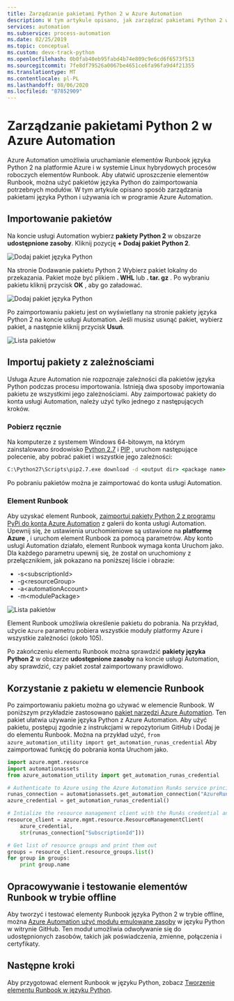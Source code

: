 ```yaml
---
title: Zarządzanie pakietami Python 2 w Azure Automation
description: W tym artykule opisano, jak zarządzać pakietami Python 2 w Azure Automation.
services: automation
ms.subservice: process-automation
ms.date: 02/25/2019
ms.topic: conceptual
ms.custom: devx-track-python
ms.openlocfilehash: 0b0fab40eb95fabd4b74e809c9e6cd6f6573f513
ms.sourcegitcommit: 7fe8df79526a0067be4651ce6fa96fa9d4f21355
ms.translationtype: MT
ms.contentlocale: pl-PL
ms.lasthandoff: 08/06/2020
ms.locfileid: "87852909"
---
```

# <a name="manage-python-2-packages-in-azure-automation"></a>Zarządzanie pakietami Python 2 w Azure Automation

Azure Automation umożliwia uruchamianie elementów Runbook języka Python 2 na platformie Azure i w systemie Linux hybrydowych procesów roboczych elementów Runbook. Aby ułatwić uproszczenie elementów Runbook, można użyć pakietów języka Python do zaimportowania potrzebnych modułów. W tym artykule opisano sposób zarządzania pakietami języka Python i używania ich w programie Azure Automation.

## <a name="import-packages"></a>Importowanie pakietów

Na koncie usługi Automation wybierz **pakiety Python 2** w obszarze **udostępnione zasoby**. Kliknij pozycję **+ Dodaj pakiet Python 2**.

![Dodaj pakiet języka Python](media/python-packages/add-python-package.png)

Na stronie Dodawanie pakietu Python 2 Wybierz pakiet lokalny do przekazania. Pakiet może być plikiem **. WHL** lub **. tar. gz** . Po wybraniu pakietu kliknij przycisk **OK** , aby go załadować.

![Dodaj pakiet języka Python](media/python-packages/upload-package.png)

Po zaimportowaniu pakietu jest on wyświetlany na stronie pakiety języka Python 2 na koncie usługi Automation. Jeśli musisz usunąć pakiet, wybierz pakiet, a następnie kliknij przycisk **Usuń**.

![Lista pakietów](media/python-packages/package-list.png)

## <a name="import-packages-with-dependencies"></a>Importuj pakiety z zależnościami

Usługa Azure Automation nie rozpoznaje zależności dla pakietów języka Python podczas procesu importowania. Istnieją dwa sposoby importowania pakietu ze wszystkimi jego zależnościami. Aby zaimportować pakiety do konta usługi Automation, należy użyć tylko jednego z następujących kroków.

### <a name="manually-download"></a>Pobierz ręcznie

Na komputerze z systemem Windows 64-bitowym, na którym zainstalowano środowisko [Python 2.7](https://www.python.org/downloads/release/latest/python2) i [PIP](https://pip.pypa.io/en/stable/) , uruchom następujące polecenie, aby pobrać pakiet i wszystkie jego zależności:

```cmd
C:\Python27\Scripts\pip2.7.exe download -d <output dir> <package name>
```

Po pobraniu pakietów można je zaimportować do konta usługi Automation.

### <a name="runbook"></a>Element Runbook

 Aby uzyskać element Runbook, [zaimportuj pakiety Python 2 z programu PyPi do konta Azure Automation](https://gallery.technet.microsoft.com/scriptcenter/Import-Python-2-packages-57f7d509) z galerii do konta usługi Automation. Upewnij się, że ustawienia uruchomieniowe są ustawione na **platformę Azure** , i uruchom element Runbook za pomocą parametrów. Aby konto usługi Automation działało, element Runbook wymaga konta Uruchom jako. Dla każdego parametru upewnij się, że został on uruchomiony z przełącznikiem, jak pokazano na poniższej liście i obrazie:

* -s\<subscriptionId\>
* -g\<resourceGroup\>
* -a\<automationAccount\>
* -m\<modulePackage\>

![Lista pakietów](media/python-packages/import-python-runbook.png)

Element Runbook umożliwia określenie pakietu do pobrania. Na przykład, użycie `Azure` parametru pobiera wszystkie moduły platformy Azure i wszystkie zależności (około 105).

Po zakończeniu elementu Runbook można sprawdzić **pakiety języka Python 2** w obszarze **udostępnione zasoby** na koncie usługi Automation, aby sprawdzić, czy pakiet został zaimportowany prawidłowo.

## <a name="use-a-package-in-a-runbook"></a>Korzystanie z pakietu w elemencie Runbook

Po zaimportowaniu pakietu można go używać w elemencie Runbook. W poniższym przykładzie zastosowano [pakiet narzędzi Azure Automation](https://github.com/azureautomation/azure_automation_utility). Ten pakiet ułatwia używanie języka Python z Azure Automation. Aby użyć pakietu, postępuj zgodnie z instrukcjami w repozytorium GitHub i Dodaj je do elementu Runbook. Można na przykład użyć, `from azure_automation_utility import get_automation_runas_credential` Aby zaimportować funkcję do pobrania konta Uruchom jako.

```python
import azure.mgmt.resource
import automationassets
from azure_automation_utility import get_automation_runas_credential

# Authenticate to Azure using the Azure Automation RunAs service principal
runas_connection = automationassets.get_automation_connection("AzureRunAsConnection")
azure_credential = get_automation_runas_credential()

# Intialize the resource management client with the RunAs credential and subscription
resource_client = azure.mgmt.resource.ResourceManagementClient(
    azure_credential,
    str(runas_connection["SubscriptionId"]))

# Get list of resource groups and print them out
groups = resource_client.resource_groups.list()
for group in groups:
    print group.name
```

## <a name="develop-and-test-runbooks-offline"></a>Opracowywanie i testowanie elementów Runbook w trybie offline

Aby tworzyć i testować elementy Runbook języka Python 2 w trybie offline, można [Azure Automation użyć modułu emulowane zasoby](https://github.com/azureautomation/python_emulated_assets) w języku Python w witrynie GitHub. Ten moduł umożliwia odwoływanie się do udostępnionych zasobów, takich jak poświadczenia, zmienne, połączenia i certyfikaty.

## <a name="next-steps"></a>Następne kroki

Aby przygotować element Runbook w języku Python, zobacz [Tworzenie elementu Runbook w języku Python](learn/automation-tutorial-runbook-textual-python2.md).
